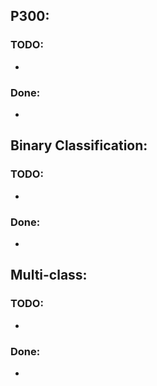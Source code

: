 ## P300:
### TODO:
- 
### Done:
- 

## Binary Classification:
### TODO:
- 
### Done:
- 

## Multi-class:
### TODO:
- 
### Done:
- 

